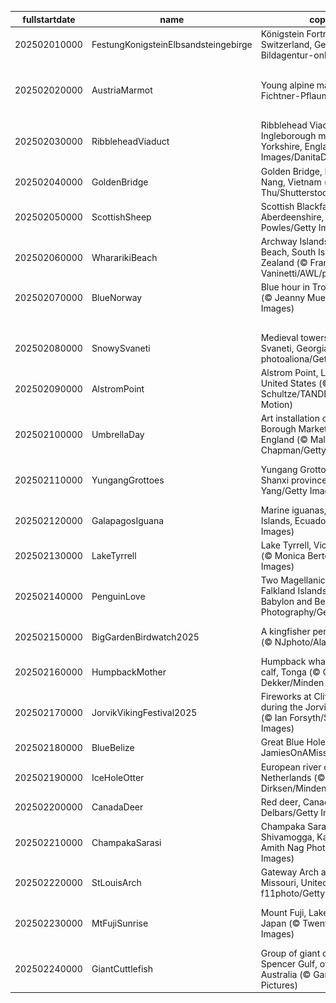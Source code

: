 |fullstartdate|name|copyright|title|image|
|--|--|--|--|--|
202502010000|FestungKonigsteinElbsandsteingebirge|Königstein Fortress, Saxon Switzerland, Germany (© Bildagentur-online/Exss/Alamy)|Snow and stone|![](/en-GB/2025/02/202502010000FestungKonigsteinElbsandsteingebirge.jpg)|
202502020000|AustriaMarmot|Young alpine marmot (© Jonas Fichtner-Pflaum/Getty Images)|Marm-velous way to go Altitude attitude|![](/en-GB/2025/02/202502020000AustriaMarmot.jpg)|
202502030000|RibbleheadViaduct|Ribblehead Viaduct and Ingleborough mountain, North Yorkshire, England (© AWL Images/DanitaDelimont.com)|Bridging history, one arch at a time|![](/en-GB/2025/02/202502030000RibbleheadViaduct.jpg)|
202502040000|GoldenBridge|Golden Bridge, Bà Nà Hills, Da Nang, Vietnam (© Hien Phung Thu/Shutterstock)|A walk among the clouds|![](/en-GB/2025/02/202502040000GoldenBridge.jpg)|
202502050000|ScottishSheep|Scottish Blackface sheep, Aberdeenshire, Scotland (© Mike Powles/Getty Images)|Baa, baa, black sheep? No.|![](/en-GB/2025/02/202502050000ScottishSheep.jpg)|
202502060000|WhararikiBeach|Archway Islands, Wharariki Beach, South Island, New Zealand (© Francesco Vaninetti/AWL/plainpicture)|Reflections of a nation's legacy|![](/en-GB/2025/02/202502060000WhararikiBeach.jpg)|
202502070000|BlueNorway|Blue hour in Trondheim, Norway (© Jeanny Mueller/Getty Images)|Stuck in a blue moment|![](/en-GB/2025/02/202502070000BlueNorway.jpg)|
||||![](/en-GB/2025/02/.jpg)|
202502080000|SnowySvaneti|Medieval towers in Mestia, Upper Svaneti, Georgia (© photoaliona/Getty Images)|Frozen in time|![](/en-GB/2025/02/202502080000SnowySvaneti.jpg)|
202502090000|AlstromPoint|Alstrom Point, Lake Powell, Utah, United States (© T.M. Schultze/TANDEM Stills + Motion)|A point worth pondering|![](/en-GB/2025/02/202502090000AlstromPoint.jpg)|
202502100000|UmbrellaDay|Art installation of umbrellas, Borough Market, London, England (© Malcolm P Chapman/Getty Images)|Under my umbrella|![](/en-GB/2025/02/202502100000UmbrellaDay.jpg)|
202502110000|YungangGrottoes|Yungang Grottoes, Datong, Shanxi province, China (© Eric Yang/Getty Images)|The watchful eyes of history|![](/en-GB/2025/02/202502110000YungangGrottoes.jpg)|
202502120000|GalapagosIguana|Marine iguanas, Galápagos Islands, Ecuador (© helovi/Getty Images)|Darwin's blueprint|![](/en-GB/2025/02/202502120000GalapagosIguana.jpg)|
202502130000|LakeTyrrell|Lake Tyrrell, Victoria, Australia (© Monica Bertolazzi/Getty Images)|Salt of the earth|![](/en-GB/2025/02/202502130000LakeTyrrell.jpg)|
202502140000|PenguinLove|Two Magellanic penguins, Falkland Islands (© Vicki Jauron, Babylon and Beyond Photography/Getty Images)|Look at these lovebirds|![](/en-GB/2025/02/202502140000PenguinLove.jpg)|
202502150000|BigGardenBirdwatch2025|A kingfisher perched on a branch (© NJphoto/Alamy Stock Photo)|Winter's brightest catch|![](/en-GB/2025/02/202502150000BigGardenBirdwatch2025.jpg)|
202502160000|HumpbackMother|Humpback whale mother and calf, Tonga (© Chase Dekker/Minden Pictures)|Protecting the giants of the sea|![](/en-GB/2025/02/202502160000HumpbackMother.jpg)|
202502170000|JorvikVikingFestival2025|Fireworks at Clifford's Tower during the Jorvik Viking Festival (© Ian Forsyth/Stringer/Getty Images)|A week of Viking wonders|![](/en-GB/2025/02/202502170000JorvikVikingFestival2025.jpg)|
202502180000|BlueBelize|Great Blue Hole, Belize (© JamiesOnAMission/Shutterstock)|Endless blue|![](/en-GB/2025/02/202502180000BlueBelize.jpg)|
202502190000|IceHoleOtter|European river otter, Lelystad, Netherlands (© Ernst Dirksen/Minden Pictures)|The 'otter' side of life|![](/en-GB/2025/02/202502190000IceHoleOtter.jpg)|
202502200000|CanadaDeer|Red deer, Canada (© Delbars/Getty Images)|A regal duo|![](/en-GB/2025/02/202502200000CanadaDeer.jpg)|
202502210000|ChampakaSarasi|Champaka Sarasi pond near Shivamogga, Karnataka, India (© Amith Nag Photography/Getty Images)|A tale of still waters|![](/en-GB/2025/02/202502210000ChampakaSarasi.jpg)|
202502220000|StLouisArch|Gateway Arch and St Louis, Missouri, United States (© f11photo/Getty Images)|Bending towards brilliance|![](/en-GB/2025/02/202502220000StLouisArch.jpg)|
202502230000|MtFujiSunrise|Mount Fuji, Lake Kawaguchi, Japan (© Twenty47studio/Getty Images)|Wind of Fuji, my souvenir from Edo|![](/en-GB/2025/02/202502230000MtFujiSunrise.jpg)|
202502240000|GiantCuttlefish|Group of giant cuttlefish in Spencer Gulf, off Whyalla, South Australia (© Gary Bell/Minden Pictures)|Inked and undercover|![](/en-GB/2025/02/202502240000GiantCuttlefish.jpg)|
